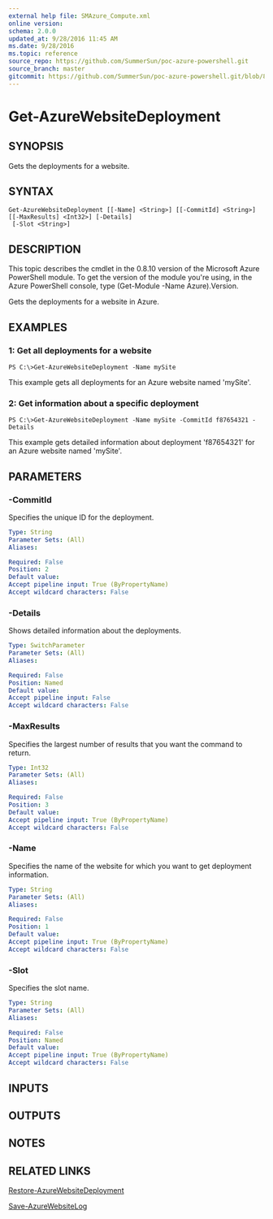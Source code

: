```yaml
---
external help file: SMAzure_Compute.xml
online version: 
schema: 2.0.0
updated_at: 9/28/2016 11:45 AM
ms.date: 9/28/2016
ms.topic: reference
source_repo: https://github.com/SummerSun/poc-azure-powershell.git
source_branch: master
gitcommit: https://github.com/SummerSun/poc-azure-powershell.git/blob/8903b0f1daa01932ac5fa167f377736de2df6709/azureps-cmdlets-docs/Service%20Management/Compute%20Cmdlets/v1.0/Get-AzureWebsiteDeployment.md
---
```


# Get-AzureWebsiteDeployment
## SYNOPSIS
Gets the deployments for a website.

## SYNTAX

```
Get-AzureWebsiteDeployment [[-Name] <String>] [[-CommitId] <String>] [[-MaxResults] <Int32>] [-Details]
 [-Slot <String>]
```

## DESCRIPTION
This topic describes the cmdlet in the 0.8.10 version of the Microsoft Azure PowerShell module.
To get the version of the module you're using, in the Azure PowerShell console, type (Get-Module -Name Azure).Version.

Gets the deployments for a website in Azure.

## EXAMPLES

### 1: Get all deployments for a website
```
PS C:\>Get-AzureWebsiteDeployment -Name mySite
```

This example gets all deployments for an Azure website named 'mySite'.

### 2: Get information about a specific deployment
```
PS C:\>Get-AzureWebsiteDeployment -Name mySite -CommitId f87654321 -Details
```

This example gets detailed information about deployment 'f87654321' for an Azure website named 'mySite'.

## PARAMETERS

### -CommitId
Specifies the unique ID for the deployment.

```yaml
Type: String
Parameter Sets: (All)
Aliases: 

Required: False
Position: 2
Default value: 
Accept pipeline input: True (ByPropertyName)
Accept wildcard characters: False
```

### -Details
Shows detailed information about the deployments.

```yaml
Type: SwitchParameter
Parameter Sets: (All)
Aliases: 

Required: False
Position: Named
Default value: 
Accept pipeline input: False
Accept wildcard characters: False
```

### -MaxResults
Specifies the largest number of results that you want the command to return.

```yaml
Type: Int32
Parameter Sets: (All)
Aliases: 

Required: False
Position: 3
Default value: 
Accept pipeline input: True (ByPropertyName)
Accept wildcard characters: False
```

### -Name
Specifies the name of the website for which you want to get deployment information.

```yaml
Type: String
Parameter Sets: (All)
Aliases: 

Required: False
Position: 1
Default value: 
Accept pipeline input: True (ByPropertyName)
Accept wildcard characters: False
```

### -Slot
Specifies the slot name.

```yaml
Type: String
Parameter Sets: (All)
Aliases: 

Required: False
Position: Named
Default value: 
Accept pipeline input: True (ByPropertyName)
Accept wildcard characters: False
```

## INPUTS

## OUTPUTS

## NOTES

## RELATED LINKS

[Restore-AzureWebsiteDeployment](05b24030-ff70-48d2-8bed-d17d0451d4ca)

[Save-AzureWebsiteLog](f3c9cb3a-d628-48c5-a43c-dea1914f8eb6)

